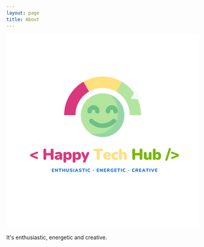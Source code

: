 ```yaml
---
layout: page
title: About
---
```


![Happy Tech Hub](/assets/img/logo.svg)

It's enthusiastic, energetic and creative.
